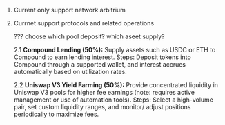 1. Current only support network arbitrium
2. Currnet support protocols and related operations

   ??? choose which pool deposit? which aseet supply?

   2.1 **Compound Lending (50%):** Supply assets such as USDC or ETH to Compound to earn lending interest. Steps: Deposit tokens into Compound through a supported wallet, and interest accrues automatically based on utilization rates.

   2.2 **Uniswap V3 Yield Farming (50%):** Provide concentrated liquidity in Uniswap V3 pools for higher fee earnings (note: requires active management or use of automation tools). Steps: Select a high-volume pair, set custom liquidity ranges, and monitor/ adjust positions periodically to maximize fees.
